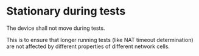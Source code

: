 # Stationary during tests

The device shall not move during tests.

This is to ensure that longer running tests (like NAT timeout determination) are not affected by different properties of different network cells.
